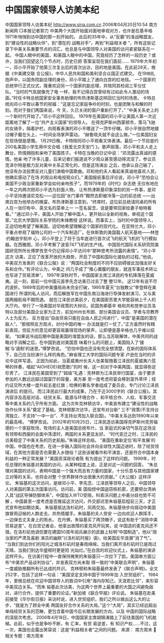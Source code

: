 # 中国国家领导人访美本纪

中国国家领导人访美本纪
http://www.sina.com.cn 2006年04月20日10:54 南方新闻网
□本报记者郭力
中美两个大国开始面对面地审视对方，也许是在基辛格1971年悄悄到访中国的那一刻开始的。
此后的35年中，从“反霸”的准战略盟友，到“建设性的战略伙伴”，到“潜在的
战略对手”，再到“利益相关者 ”，所有这些记录下中美关系重要节点的词汇，也总是与中国领导人对美国的访问紧紧联系在一起。
中国人眼中的美国，和美国人眼中的中国，究竟经历了怎样的一段历史？或许，当我们回望这几个节点时，历史已把 答案呈现在我们面前……
1979年大年初一，邓小平开始了他第三次复出后的首次出访，目的地是美国。在此前28天，根据《中美建交联 合公报》，中华人民共和国和美利坚合众国正式建交。
在19响礼炮声中，以国务院副总理的身份，邓小平踏上了通向白宫的红地毯。
一个国家的总统举行正式仪式，隆重欢迎另一个国家的副总理，并陪同其检阅三军仪仗队。“当时的气氛就像充了电 一样，我不记得白宫曾经有过如此令人激动的场面。”时任卡特总统国家安全事务助理的布热津斯基这样回忆当时的场景。
卡特总统向邓小平致以春节的祝福：“这是忘记家庭争吵的时刻，也是团聚与和解的时刻。而对于我们两国来说，今 天，久已关闭的窗户重新打开了。”
“中美关系史上的一个新时代开始了。”邓小平这样回应。
1979年在美国的邓小平让美国人第一次近距离地了解了一位“共产主义国家”的领导人。
在得克萨斯州西蒙顿市，策马飞驰的女骑手，隔着护栏，向观看表演的邓小平赠送了一顶牛仔帽。邓小平很自然地接 过帽子戴在头上，一时间全场掌声雷动。
“赫鲁晓夫就不会这么做。”一位美国妇女在现场很是感慨。
1月29日晚，卡特陪同邓小平观看文体表演。最后一个节目是约200名美国小学生用中文合唱《我爱北京天安门 》。歌声刚落，邓小平和夫人走上舞台，热情拥抱和亲吻了美国孩子。卡特在当晚的日记中说：“邓流露出真诚的感情。他亲 吻了许多儿童，后来记者们报道说不少观众甚至感动得流泪了。参议员克泽尔特是极力反对美中关系正常化的，但是这场演出 之后，他承认自己输了，他没有办法投票反对儿童们演唱中国歌曲。邓和他的夫人看起来真诚地喜欢人民，他确实感动了在场 的观众和电视观众们。”
美国报纸事后评论说，邓小平“恐怕会让美国不少政治家重新学会如何亲吻孩子”。而1979年的《时代》杂志绝 无仅有地在一年之内两次把邓小平选为封面人物。
让布热津斯基印象深刻的另一件事，是邓小平坚持邀请尼克松——这位因“水门事件”黯然去职被冷落一边的前总统 ——出席白宫为他举办的晚宴。布热津斯基注意到，“终席时，这位前总统请同桌的所有人在一张印有中、英文名的菜单上一 一签名留念，说是要带回家给妻子帕特看看。”
“通过邓小平，美国人开始了解中国人，更开始以全新的视角，审视这个国家。”北京大学国际关系学院的朱锋教授 这样说。而事实上，当时的中国领导人，正迫切地希望了解美国，迫切地希望理解这个国家的现代化。
在亚特兰大，邓小平重点参观了福特公司的一个汽车制造厂。在休斯敦的美国载人航天基地——林登·约翰逊宇航中 心，邓小平登上了将于当年底进行首次试飞的航天飞机的飞行模拟器。在西雅图，邓小平考察了波音747飞机的生产线。
中国现代国际关系研究院美国研究所所长傅梦孜至今仍记得邓小平访问中“那种思考所流露的表情”。“邓小平这次 访美，正应了改革开放的大趋势，开启了中国和国际化接轨的过程。”他说。
中美双方发表的《联合公报》说：“两国社会制度的不同不应妨碍彼此加强友好关系和合作。”有评论认为，中美之 间几乎成了“推心置腹的朋友，就连军事技术转让也写进了贸易清单”。
1997年深秋时节，中国国家主席江泽民的专机降落在夏威夷。这一刻，距前一位中国元首李先念访美已过去了整 整12年。
这12年有说不尽的波折。1989年后的中美僵局尚未完全打破，1995年夏天“台独教父”李登辉在美国进行 所谓的私人访问，而后解放军在中国东南沿海进行导弹发射演习，又与美国两艘航母不期而遇。
就在江泽民访美前夕，在美国密苏里大学能容纳上千人的大厅内，举行了一场美国对华政策的大辩论。前国务卿基辛 格和共和党参议员洛特以及部分美国企业家为正方，前加州州长布朗、部分美国会议员、学者与宗教界人士为反方。
反方提出“自由贸易只能在自由人民之间进行”，中国“是美国的潜在敌人”。“那按照反方观点，对付中国的唯一 办法就是打一仗了。”正方虽然时有精彩表现，但反方的意见却更容易赢得现场的掌声，让即便是基辛格也几乎难以招架。
“如果说冷战后期中国是美国的准盟友的话，那么当苏联解体，中美共同的战略对手消解之后，在中国到底对美国意 味着什么的问题上，美国陷入了‘接触’与‘遏制’的迷思。”傅梦孜说。
“恐怕中国也还没有完全想清楚，在新的国际体系下，自己应当扮演什么样的角色。”麻省理工大学的国际问题专家 卢逊在当时的评论中这样写道。
正因为如此，当夏威夷州长夫人张美智随着江泽民的夏威夷六弦琴的伴奏，唱起“AIOHEOE(祝愿歌)”的时 候，这一刻对于中美两国，就显得弥足珍贵了。
江泽民在美国受到了“超级”礼遇：克林顿为江泽民举行国宴，由于要求参加的人数远远超过国宴厅的容量，美方甚 至一度考虑将宴会移到室外草坪；纽约证交所大楼一度升起五星红旗；哈佛的著名学者组成了委员会，专门讨论江泽民演讲后 的提问。
而江泽民此行最大的成果，乃在于近3000字的《联合公报》。其内容涉及高层对话、经贸关系、能源与环境合作 、和平核合作、人权、军事交流等中美关系的几乎所有方面。
这为次年克林顿访华，中美宣布建立“建设性的战略协作伙伴关系”奠定了基础。克林顿那次访华，还宣布对台新“ 三不”政策(不支持台湾独立、不支持“一中一台”、不支持台湾加入联合国)。“中美关系达到1990年以来的最高峰。 ”傅梦孜说。
2002年的10月25日，江泽民造访美国得克萨斯州克劳福德的一个家庭牧场，牧场的主人是美国总统布什。当 家庭式的亲切气氛在这场没有领带和西服的会面中荡漾时，两国的关系更显友好。
“时代变迁之时，江泽民的访美稳定了中美关系的历史航船。”朱锋这样总结。
“美国在重新定位‘和平发展’的中国，中国也在考虑，在进一步融入国际社会并向全球性大国迈进时，除了经贸领 域，在其他方面是否也需要入乡随俗？这些该被看作和平演变，还是符合中国本身利益的一种正常发展？”美国资深政论者陈 有为提出了这样的问题。
1999年，时任总理的朱镕基对美国的访问，从某种程度上说，正是对这一问题的回答。
“朱总理对美国的访问，表明中国是一个强大而且有力量的国家，十分乐意与其他国家建立对等的关系，也将会对整 个世界群体作出很重大的贡献。”《大公报》这样评论。
朱镕基的这次访问，是继邓小平、李先念、江泽民等领导人之后，中国领导人对美国的第五次国事访问。访问前，美 国指控中国盗窃核机密，还要把台湾纳入其“战区导弹防御体系”，中国加入WTO受阻，科索沃问题上中美分歧也势不可解 。中国甚至一度考虑是否推延这次访问，外交部迟至朱镕基启程前三天，才正式宣布他如期访美。
朱镕基抵达洛杉矶时，风雨交加。朱镕基快步向摇动中美国旗冒雨迎候的人群走去，并热情握手。朱镕基的夫人劳安 一边向欢迎人群挥手，一边弹去丈夫身上的雨水。
在丹佛，朱镕基买了两顶帽子，说这有助于“消除中美贸易逆差”。在白宫记者会，他拿出故障的麦克风开玩笑，说 中国造的麦克风还不错。在洛杉矶他调侃要在建国50周年阅兵展示的武器上标明“中国制造”。他以“政治家的严肃及喜剧 演员的幽默”(《洛杉矶时报》语)，给美国反华浪潮“消了气”。
“当我们到达你们的阳光之城洛杉矶时是春雨绵绵，当我们离开洛杉矶时已是雨过天晴，当我们到达华盛顿时更是阳 光灿烂。”在白宫的欢迎仪式上，朱镕基的演讲这样开头。
在访美行程中一直保持微笑的朱镕基只一次拉下了脸。美国单方面公布“中美农产品谈判协议”，并发表双方尚未取 得一致的“中美联合声明”，朱镕基一度威胁推翻所有已达成的共识。
克林顿和朱镕基最终发表了《联合声明》。全文252字，包括了这样一句话：“美国坚定支持中国于1999年加 入世贸组织”。
1984年，里根总统在欢迎中国领导人的致词中引用“海内存知己，天涯若比邻”，来形容中美双边关系。“而朱 镕基此次访美，为这两个世界上最重要的大国之间避免敌对，进行合作，提供了重要的论证。”新加坡《联合早报》评论说。
朱镕基在赴美前接受《华尔街日报》采访时说，进入世贸组织，我们之所以做出这么大的让步，“就是为了顾全中美 两国友好合作关系的大局。”这个“大局”，其实已经远超出单纯经贸关系的范畴，更包含着中国今后长期发展的方向，以及 中国的国际战略的深层次考虑。
2006年4月18日，中国国家主席胡锦涛踏上了前往美国的飞机舷梯。此前，似乎也是争吵不断，有
汇率，有贸 易逆差，有
知识产权……不过，这一次，美国也会露出笑容说：这是“利益相关者”之间的问题。 来源：
南方周末

相关专题：南方周末 

